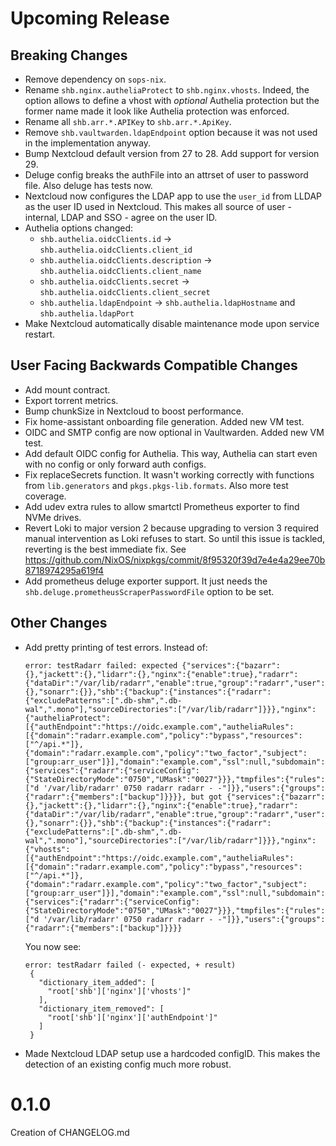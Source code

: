 # Upcoming Release

## Breaking Changes

- Remove dependency on `sops-nix`.
- Rename `shb.nginx.autheliaProtect` to `shb.nginx.vhosts`. Indeed, the option allows to define a vhost with _optional_ Authelia protection but the former name made it look like Authelia protection was enforced.
- Rename all `shb.arr.*.APIKey` to `shb.arr.*.ApiKey`.
- Remove `shb.vaultwarden.ldapEndpoint` option because it was not used in the implementation anyway.
- Bump Nextcloud default version from 27 to 28. Add support for version 29.
- Deluge config breaks the authFile into an attrset of user to password file. Also deluge has tests now.
- Nextcloud now configures the LDAP app to use the `user_id` from LLDAP as the user ID used in Nextcloud. This makes all source of user - internal, LDAP and SSO - agree on the user ID.
- Authelia options changed:
  - `shb.authelia.oidcClients.id` -> `shb.authelia.oidcClients.client_id`
  - `shb.authelia.oidcClients.description` -> `shb.authelia.oidcClients.client_name`
  - `shb.authelia.oidcClients.secret` -> `shb.authelia.oidcClients.client_secret`
  - `shb.authelia.ldapEndpoint` -> `shb.authelia.ldapHostname` and `shb.authelia.ldapPort`
- Make Nextcloud automatically disable maintenance mode upon service restart.

## User Facing Backwards Compatible Changes

- Add mount contract.
- Export torrent metrics.
- Bump chunkSize in Nextcloud to boost performance.
- Fix home-assistant onboarding file generation. Added new VM test.
- OIDC and SMTP config are now optional in Vaultwarden. Added new VM test.
- Add default OIDC config for Authelia. This way, Authelia can start even with no config or only forward auth configs.
- Fix replaceSecrets function. It wasn't working correctly with functions from `lib.generators` and `pkgs.pkgs-lib.formats`. Also more test coverage.
- Add udev extra rules to allow smartctl Prometheus exporter to find NVMe drives.
- Revert Loki to major version 2 because upgrading to version 3 required manual intervention as Loki
  refuses to start. So until this issue is tackled, reverting is the best immediate fix.
  See https://github.com/NixOS/nixpkgs/commit/8f95320f39d7e4e4a29ee70b8718974295a619f4
- Add prometheus deluge exporter support. It just needs the `shb.deluge.prometheusScraperPasswordFile` option to be set.

## Other Changes

- Add pretty printing of test errors. Instead of:
  ```
  error: testRadarr failed: expected {"services":{"bazarr":{},"jackett":{},"lidarr":{},"nginx":{"enable":true},"radarr":{"dataDir":"/var/lib/radarr","enable":true,"group":"radarr","user":"radarr"},"readarr":{},"sonarr":{}},"shb":{"backup":{"instances":{"radarr":{"excludePatterns":[".db-shm",".db-wal",".mono"],"sourceDirectories":["/var/lib/radarr"]}}},"nginx":{"autheliaProtect":[{"authEndpoint":"https://oidc.example.com","autheliaRules":[{"domain":"radarr.example.com","policy":"bypass","resources":["^/api.*"]},{"domain":"radarr.example.com","policy":"two_factor","subject":["group:arr_user"]}],"domain":"example.com","ssl":null,"subdomain":"radarr","upstream":"http://127.0.0.1:7878"}]}},"systemd":{"services":{"radarr":{"serviceConfig":{"StateDirectoryMode":"0750","UMask":"0027"}}},"tmpfiles":{"rules":["d '/var/lib/radarr' 0750 radarr radarr - -"]}},"users":{"groups":{"radarr":{"members":["backup"]}}}}, but got {"services":{"bazarr":{},"jackett":{},"lidarr":{},"nginx":{"enable":true},"radarr":{"dataDir":"/var/lib/radarr","enable":true,"group":"radarr","user":"radarr"},"readarr":{},"sonarr":{}},"shb":{"backup":{"instances":{"radarr":{"excludePatterns":[".db-shm",".db-wal",".mono"],"sourceDirectories":["/var/lib/radarr"]}}},"nginx":{"vhosts":[{"authEndpoint":"https://oidc.example.com","autheliaRules":[{"domain":"radarr.example.com","policy":"bypass","resources":["^/api.*"]},{"domain":"radarr.example.com","policy":"two_factor","subject":["group:arr_user"]}],"domain":"example.com","ssl":null,"subdomain":"radarr","upstream":"http://127.0.0.1:7878"}]}},"systemd":{"services":{"radarr":{"serviceConfig":{"StateDirectoryMode":"0750","UMask":"0027"}}},"tmpfiles":{"rules":["d '/var/lib/radarr' 0750 radarr radarr - -"]}},"users":{"groups":{"radarr":{"members":["backup"]}}}}
  ```
  You now see:
  ```
  error: testRadarr failed (- expected, + result)
   {
     "dictionary_item_added": [
       "root['shb']['nginx']['vhosts']"
     ],
     "dictionary_item_removed": [
       "root['shb']['nginx']['authEndpoint']"
     ]
   }
  ```
- Made Nextcloud LDAP setup use a hardcoded configID. This makes the detection of an existing config much more robust.

# 0.1.0

Creation of CHANGELOG.md
